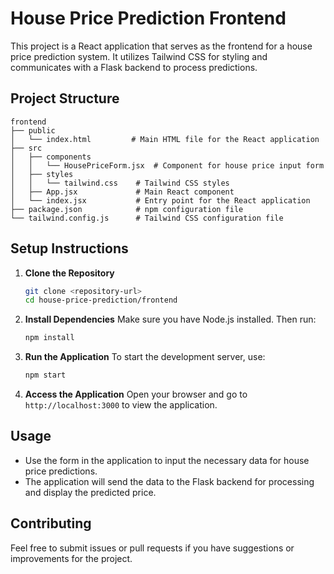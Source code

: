 # House Price Prediction Frontend

This project is a React application that serves as the frontend for a house price prediction system. It utilizes Tailwind CSS for styling and communicates with a Flask backend to process predictions.

## Project Structure

```
frontend
├── public
│   └── index.html         # Main HTML file for the React application
├── src
│   ├── components
│   │   └── HousePriceForm.jsx  # Component for house price input form
│   ├── styles
│   │   └── tailwind.css    # Tailwind CSS styles
│   ├── App.jsx             # Main React component
│   └── index.jsx           # Entry point for the React application
├── package.json            # npm configuration file
└── tailwind.config.js      # Tailwind CSS configuration file
```

## Setup Instructions

1. **Clone the Repository**
   ```bash
   git clone <repository-url>
   cd house-price-prediction/frontend
   ```

2. **Install Dependencies**
   Make sure you have Node.js installed. Then run:
   ```bash
   npm install
   ```

3. **Run the Application**
   To start the development server, use:
   ```bash
   npm start
   ```

4. **Access the Application**
   Open your browser and go to `http://localhost:3000` to view the application.

## Usage

- Use the form in the application to input the necessary data for house price predictions.
- The application will send the data to the Flask backend for processing and display the predicted price.

## Contributing

Feel free to submit issues or pull requests if you have suggestions or improvements for the project.